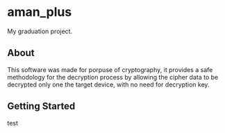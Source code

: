 # aman_plus

My graduation project.

## About

This software was made for porpuse of cryptography, it provides a safe methodology for the decryption process by allowing the cipher data to be decrypted only one the target device, with no need for decryption key.

## Getting Started

test